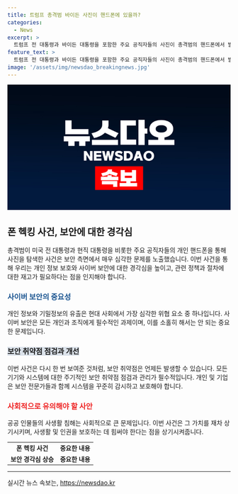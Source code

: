 ```yaml
---
title: 트럼프 총격범 바이든 사진이 핸드폰에 있을까?
categories:
  - News
excerpt: >
  트럼프 전 대통령과 바이든 대통령을 포함한 주요 공직자들의 사진이 총격범의 핸드폰에서 발견됐다고 NYT와 AP통신이 보도했다. FBI와 SS는 총격범이 유명 인사들의 사진을 검색한 것을 확인하고, 미국의 총격범 토머스 매슈 크룩스는 트럼프 전 대통령의 일정과 메릭 갈런드 법무장관, 크리스 레이 FBI 국장 등의 사진을 핸드폰에 저장했다. 여전히 동기는 불명확하지만, 크룩스의 정치 성향은 드러나지 않았다고 보도됐다. CNN은 총격범 이름을 사용한 게임 사이트 계정이 가짜임을 밝혔다.
feature_text: >
  트럼프 전 대통령과 바이든 대통령을 포함한 주요 공직자들의 사진이 총격범의 핸드폰에서 발견됐다고 NYT와 AP통신이 보도했다. FBI와 SS는 총격범이 유명 인사들의 사진을 검색한 것을 확인하고, 미국의 총격범 토머스 매슈 크룩스는 트럼프 전 대통령의 일정과 메릭 갈런드 법무장관, 크리스 레이 FBI 국장 등의 사진을 핸드폰에 저장했다. 여전히 동기는 불명확하지만, 크룩스의 정치 성향은 드러나지 않았다고 보도됐다. CNN은 총격범 이름을 사용한 게임 사이트 계정이 가짜임을 밝혔다.
image: '/assets/img/newsdao_breakingnews.jpg'
---
```


<p><img src="/assets/img/newsdao_breakingnews.jpg" alt="pcversion 속보" /></p>

<h2 data-ke-size="size26">폰 헥킹 사건, 보안에 대한 경각심</h2>

<p data-ke-size="size16">총격범이 미국 전 대통령과 현직 대통령을 비롯한 주요 공직자들의 개인 핸드폰을 통해 사진을 탐색한 사건은 보안 측면에서 매우 심각한 문제를 노출했습니다. 이번 사건을 통해 우리는 개인 정보 보호와 사이버 보안에 대한 경각심을 높이고, 관련 정책과 절차에 대한 재고가 필요하다는 점을 인지해야 합니다.</p>

<h3><b><span style="color: #1a5490;">사이버 보안의 중요성</span></b></h3>

<p data-ke-size="size16">개인 정보와 기밀정보의 유출은 현대 사회에서 가장 심각한 위협 요소 중 하나입니다. 사이버 보안은 모든 개인과 조직에게 필수적인 과제이며, 이를 소홀히 해서는 안 되는 중요한 문제입니다.</p>

<h3><b><span style="background-color: #21538527;">보안 취약점 점검과 개선</span></b></h3>

<p data-ke-size="size16">이번 사건은 다시 한 번 보여준 것처럼, 보안 취약점은 언제든 발생할 수 있습니다. 모든 기기와 시스템에 대한 주기적인 보안 취약점 점검과 관리가 필수적입니다. 개인 및 기업은 보안 전문가들과 함께 시스템을 꾸준히 감시하고 보호해야 합니다.</p>

<h3><b><span style="color: #ee2323;">사회적으로 유의해야 할 사안</span></b></h3>

<p data-ke-size="size16">공공 인물들의 사생활 침해는 사회적으로 큰 문제입니다. 이번 사건은 그 가치를 재차 상기시키며, 사생활 및 인권을 보호하는 데 힘써야 한다는 점을 상기시켜줍니다.</p>

<table>
    <tbody>
        <tr>
            <td style="text-align: center; height: 17px;"><b>폰 헥킹 사건</b></td>
            <td style="text-align: center; height: 17px;"><b>중요한 내용</b></td>
        </tr>
        <tr>
            <td style="text-align: center; height: 17px;"><b>보안 경각심 상승</b></td>
            <td style="text-align: center; height: 17px;"><b>중요한 내용</b></td>
        </tr>
    </tbody>
</table>

<p><hr></p>
실시간 뉴스 속보는, <a href="https://newsdao.kr" rel="dofollow">https://newsdao.kr</a>


